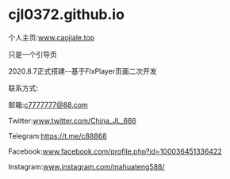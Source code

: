 # cjl0372.github.io
个人主页:www.caojiale.top

只是一个引导页

2020.8.7正式搭建--基于FlxPlayer页面二次开发

联系方式:

邮箱:c7777777@88.com

Twitter:www.twitter.com/China_JL_666

Telegram:https://t.me/c88868

Facebook:www.facebook.com/profile.php?id=100036451336422

Instagram:www.instagram.com/mahuateng588/


